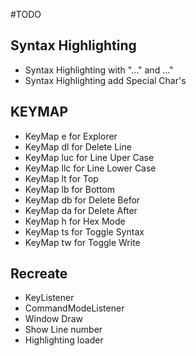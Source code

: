 #TODO

## Syntax Highlighting

* Syntax Highlighting with "..." and ..."
* Syntax Highlighting add Special Char's

## KEYMAP

* KeyMap e for Explorer
* KeyMap dl for Delete Line
* KeyMap luc for Line Uper Case
* KeyMap llc for Line Lower Case
* KeyMap lt for Top
* KeyMap lb for Bottom
* KeyMap db for Delete Befor
* KeyMap da for Delete After
* KeyMap h for Hex Mode
* KeyMap ts for Toggle Syntax
* KeyMap tw for Toggle Write

## Recreate

* KeyListener
* CommandModeListener
* Window Draw
* Show Line number
* Highlighting loader